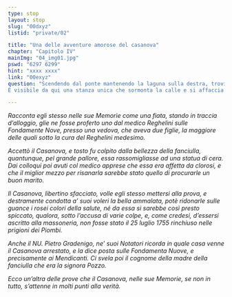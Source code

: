 ```yaml
---
type: stop
layout: stop
slug: "00dxyz"
listid: "private/02"

title: "Una delle avventure amorose del casanova"
chapter: "Capitolo IV"
mainImg: "04_img01.jpg"
pswd: "6297 6299"
hint: "xxxx xxxx"
link: "00exyz"
question: "Scendendo dal ponte mantenendo la laguna sulla destra, troviamo un passaggio in legno per la Corte Berlendis. Attraversandola ci troviamo nell’omonima calle.
È visibile da qui una stanza unica che sormonta la calle e si affaccia al canale sostenuta da due blocchi di legno su cui sono impressi due numeri. Quali sono?"

---
```

*Racconta egli stesso nelle sue Memorie come una fiata, stando in traccia d’alloggio, glie ne fosse proferto uno dal medico Reghelini sulle Fondamente Nove, presso una vedova, che aveva due figlie, la maggiore delle quali sotto la cura del Reghelini medesimo.*

*Accettò il Casanova, e tosto fu colpito dalla bellezza della fanciulla, quantunque, pel grande pallore, essa rassomigliasse ad una statua di cera. Dai colloqui poi avuti col medico apprese che essa era affetta da clorosi, e che il miglior mezzo per risanarla sarebbe stato quello di procurarle un buon marito.*

*Il Casanova, libertino sfacciato, volle egli stesso mettersi alla prova, e destramente condotta a’ suoi voleri la bella ammalata, potè ridonarle sulle guance i rosei colori della salute, né da essa si sarebbe così presto spiccato, qualora, sotto l’accusa di varie colpe, e, come credesi, d’essersi ascritto alla massoneria, non fosse stato il 25 luglio 1755 rinchiuso nelle prigioni dei Piombi.*

*Anche il NU. Pietro Gradenigo, ne’ suoi Notatori ricorda in quale casa venne il Casanova arrestato, e la dice posta sulle Fondamenta Nuove, e precisamente ai Mendicanti. Ci svela poi il cognome della madre della fanciulla che era la signora Pozzo.*

*Ecco un’altra delle prove che il Casanova, nelle sue Memorie, se non in tutto, s’attenne in molti punti alla verità.*
